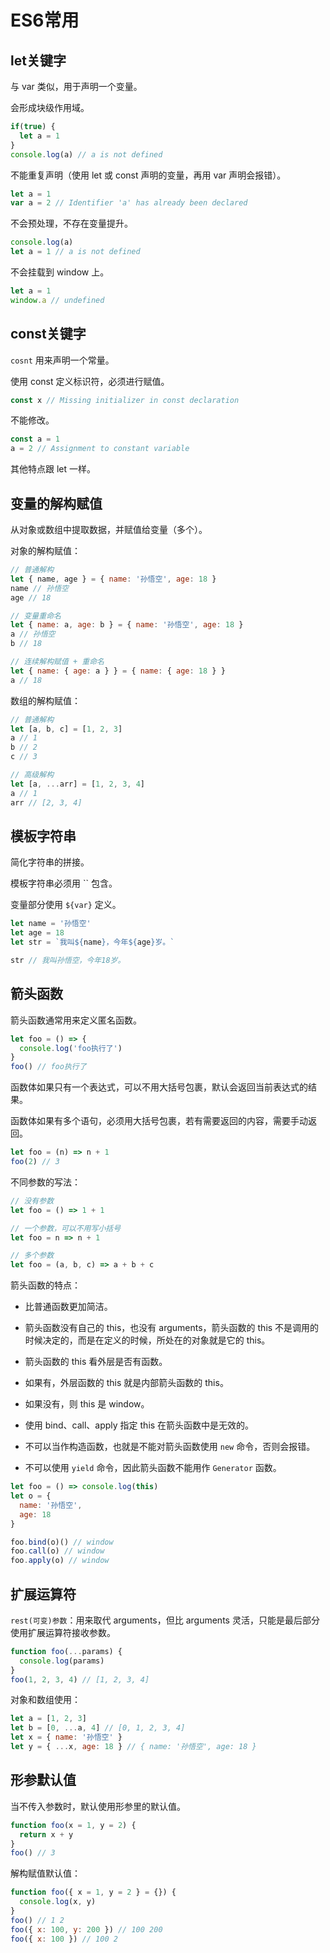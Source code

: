 # ES6常用

## let关键字

与 var 类似，用于声明一个变量。

会形成块级作用域。

```js
if(true) {
  let a = 1
}
console.log(a) // a is not defined
```

不能重复声明（使用 let 或 const 声明的变量，再用 var 声明会报错）。

```js
let a = 1
var a = 2 // Identifier 'a' has already been declared
```

不会预处理，不存在变量提升。

```js
console.log(a)
let a = 1 // a is not defined
```

不会挂载到 window 上。

```js
let a = 1
window.a // undefined
```

## const关键字

`cosnt` 用来声明一个常量。

使用 const 定义标识符，必须进行赋值。

```js
const x // Missing initializer in const declaration
```

不能修改。

```js
const a = 1
a = 2 // Assignment to constant variable
```

其他特点跟 let 一样。

## 变量的解构赋值

从对象或数组中提取数据，并赋值给变量（多个）。

对象的解构赋值：

```js
// 普通解构
let { name, age } = { name: '孙悟空', age: 18 }
name // 孙悟空
age // 18

// 变量重命名
let { name: a, age: b } = { name: '孙悟空', age: 18 }
a // 孙悟空
b // 18

// 连续解构赋值 + 重命名
let { name: { age: a } } = { name: { age: 18 } }
a // 18
```

数组的解构赋值：

```js
// 普通解构
let [a, b, c] = [1, 2, 3]
a // 1
b // 2
c // 3

// 高级解构
let [a, ...arr] = [1, 2, 3, 4]
a // 1
arr // [2, 3, 4]
```

## 模板字符串

简化字符串的拼接。

模板字符串必须用 `` 包含。

变量部分使用 `${var}` 定义。

```js
let name = '孙悟空'
let age = 18
let str = `我叫${name}，今年${age}岁。`

str // 我叫孙悟空，今年18岁。
```

## 箭头函数

箭头函数通常用来定义匿名函数。

```js
let foo = () => {
  console.log('foo执行了')
}
foo() // foo执行了
```

函数体如果只有一个表达式，可以不用大括号包裹，默认会返回当前表达式的结果。

函数体如果有多个语句，必须用大括号包裹，若有需要返回的内容，需要手动返回。

```js
let foo = (n) => n + 1
foo(2) // 3
```

不同参数的写法：

```js
// 没有参数
let foo = () => 1 + 1

// 一个参数，可以不用写小括号
let foo = n => n + 1

// 多个参数
let foo = (a, b, c) => a + b + c
```

箭头函数的特点：

- 比普通函数更加简洁。

- 箭头函数没有自己的 this，也没有 arguments，箭头函数的 this 不是调用的时候决定的，而是在定义的时候，所处在的对象就是它的 this。

- 箭头函数的 this 看外层是否有函数。

- 如果有，外层函数的 this 就是内部箭头函数的 this。

- 如果没有，则 this 是 window。

- 使用 bind、call、apply 指定 this 在箭头函数中是无效的。

- 不可以当作构造函数，也就是不能对箭头函数使用 `new` 命令，否则会报错。

- 不可以使用 `yield` 命令，因此箭头函数不能用作 `Generator` 函数。

```js
let foo = () => console.log(this)
let o = {
  name: '孙悟空',
  age: 18
}

foo.bind(o)() // window
foo.call(o) // window
foo.apply(o) // window
```

## 扩展运算符

`rest(可变)参数`：用来取代 arguments，但比 arguments 灵活，只能是最后部分使用扩展运算符接收参数。

```js
function foo(...params) {
  console.log(params)
}
foo(1, 2, 3, 4) // [1, 2, 3, 4]
```

对象和数组使用：

```js
let a = [1, 2, 3]
let b = [0, ...a, 4] // [0, 1, 2, 3, 4]
let x = { name: '孙悟空' }
let y = { ...x, age: 18 } // { name: '孙悟空', age: 18 }
```

## 形参默认值

当不传入参数时，默认使用形参里的默认值。

```js
function foo(x = 1, y = 2) {
  return x + y
}
foo() // 3
```

解构赋值默认值：

```js
function foo({ x = 1, y = 2 } = {}) {
  console.log(x, y)
}
foo() // 1 2
foo({ x: 100, y: 200 }) // 100 200
foo({ x: 100 }) // 100 2
```
